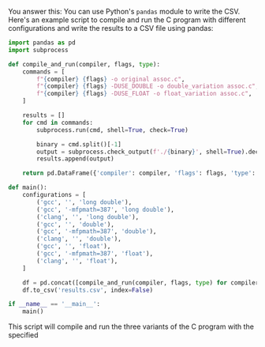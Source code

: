 
You answer this:
You can use Python's `pandas` module to write the CSV. Here's an example script to compile and run the C program with different configurations and write the results to a CSV file using pandas:

```python
import pandas as pd
import subprocess

def compile_and_run(compiler, flags, type):
    commands = [
        f"{compiler} {flags} -o original assoc.c",
        f"{compiler} {flags} -DUSE_DOUBLE -o double_variation assoc.c",
        f"{compiler} {flags} -DUSE_FLOAT -o float_variation assoc.c",
    ]

    results = []
    for cmd in commands:
        subprocess.run(cmd, shell=True, check=True)

        binary = cmd.split()[-1]
        output = subprocess.check_output(f'./{binary}', shell=True).decode().strip()
        results.append(output)

    return pd.DataFrame({'compiler': compiler, 'flags': flags, 'type': type, 'result': results})

def main():
    configurations = [
        ('gcc', '', 'long double'),
        ('gcc', '-mfpmath=387', 'long double'),
        ('clang', '', 'long double'),
        ('gcc', '', 'double'),
        ('gcc', '-mfpmath=387', 'double'),
        ('clang', '', 'double'),
        ('gcc', '', 'float'),
        ('gcc', '-mfpmath=387', 'float'),
        ('clang', '', 'float'),
    ]

    df = pd.concat([compile_and_run(compiler, flags, type) for compiler, flags, type in configurations], ignore_index=True)
    df.to_csv('results.csv', index=False)

if __name__ == '__main__':
    main()
```

This script will compile and run the three variants of the C program with the specified
